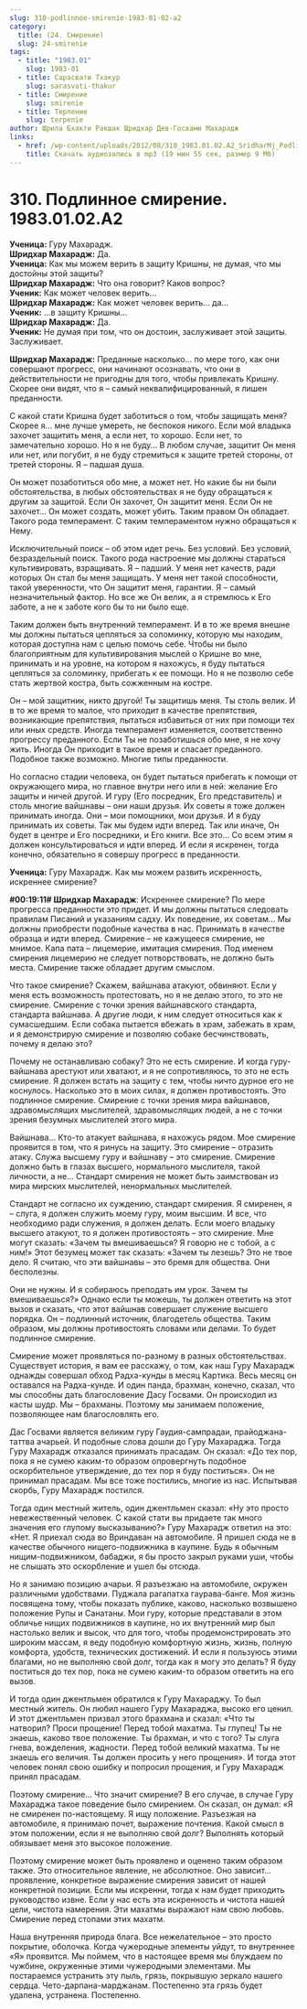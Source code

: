 ```yaml
---
slug: 310-podlinnoe-smirenie-1983-01-02-a2
category:
  title: (24. Смирение)
  slug: 24-smirenie
tags:
  - title: "1983.01"
    slug: 1983-01
  - title: Сарасвати Тхакур
    slug: sarasvati-thakur
  - title: Смирение
    slug: smirenie
  - title: Терпение
    slug: terpenie
author: Шрила Бхакти Ракшак Шридхар Дев-Госвами Махарадж
links:
  - href: /wp-content/uploads/2012/08/310_1983.01.02.A2_SridharMj_Podlinnoe_smirenie.mp3
    title: Скачать аудиозапись в mp3 (19 мин 55 сек, размер 9 Мб)
---
```


# 310. Подлинное смирение. 1983.01.02.A2

**Ученица:** Гуру Махарадж.\
**Шридхар Махарадж:** Да.\
**Ученица:** Как мы можем верить в защиту Кришны, не думая, что мы достойны этой защиты?\
**Шридхар Махарадж:** Что она говорит? Каков вопрос?\
**Ученик:** Как может человек верить…\
**Шридхар Махарадж:** Как может человек верить… да…\
**Ученик:** …в защиту Кришны…\
**Шридхар Махарадж:** Да.\
**Ученик:** Не думая при том, что он достоин, заслуживает этой защиты. Заслуживает.

**Шридхар Махарадж:** Преданные насколько… по мере того, как они совершают прогресс, они начинают осознавать, что они в действительности не пригодны для того, чтобы привлекать Кришну. Скорее они видят, что я – самый неквалифицированный, я лишен преданности.

С какой стати Кришна будет заботиться о том, чтобы защищать меня? Скорее я… мне лучше умереть, не беспокоя никого. Если мой владыка захочет защитить меня, а если нет, то хорошо. Если нет, то замечательно хорошо. Но я не буду… В любом случае, защитит Он меня или нет, или погубит, я не буду стремиться к защите третей стороны, от третей стороны. Я – падшая душа.

Он может позаботиться обо мне, а может нет. Но какие бы ни были обстоятельства, в любых обстоятельствах я не буду обращаться к другим за защитой. Если Он захочет, Он защитит меня. Если Он не захочет… Он может создать, может убить. Таким правом Он обладает. Такого рода темперамент. С таким темпераментом нужно обращаться к Нему.

Исключительный поиск – об этом идет речь. Без условий. Без условий, безраздельный поиск. Такого рода настроение мы должны стараться культивировать, взращивать. Я – падший. У меня нет качеств, ради которых Он стал бы меня защищать. У меня нет такой способности, такой уверенности, что Он защитит меня, гарантии. Я – самый незначительный фактор. Но все же Он велик, а я стремлюсь к Его заботе, а не к заботе кого бы то ни было еще.

Таким должен быть внутренний темперамент. И в то же время внешне мы должны пытаться цепляться за соломинку, которую мы находим, которая доступна нам с целью помочь себе. Чтобы ни было благоприятным для культивирования мыслей о Кришне во мне, принимать и на уровне, на котором я нахожусь, я буду пытаться цепляться за соломинку, прибегать к ее помощи. Но я не позволю себе стать жертвой костра, быть сожженным на костре.

Он – мой защитник, никто другой! Ты защитишь меня. Ты столь велик. И в то же время то малое, что приходит в качестве препятствия, возникающие препятствия, пытаться избавиться от них при помощи тех или иных средств. Иногда темперамент изменяется, соответственно прогрессу преданного. Если Ты не позаботишься обо мне, я не хочу жить. Иногда Он приходит в такое время и спасает преданного. Подобное также возможно. Многие типы преданности.

Но согласно стадии человека, он будет пытаться прибегать к помощи от окружающего мира, но главное внутри него или в ней: желание Его защиты и ничей другой. И гуру (Его посредник, Его представитель) и столь многие вайшнавы – они наши друзья. Их советы я тоже должен принимать иногда. Они – мои помощники, мои друзья. И я буду принимать их советы. Так мы будем идти вперед. Так или иначе, Он будет в центре и Его посредники, и Его книги. Все это… Со всем этим я должен консультироваться и идти вперед. И если я искренен, тогда конечно, обязательно я совершу прогресс в преданности.

**Ученица:** Гуру Махарадж. Как мы можем развить искренность, искреннее смирение?

**#00:19:11# Шридхар Махарадж**: Искреннее смирение? По мере прогресса преданности это придет. И мы должны пытаться следовать правилам Писаний и указаниям садху. Их поведение, их советам… Мы должны приобрести подобные качества в нас. Принимать в качестве образца и идти вперед. Смирение – не кажущееся смирение, не мнимое. Капа пата – лицемерие, имитация смирения. Под именем смирения лицемерию не следует потворствовать, не должно быть места. Смирение также обладает другим смыслом.

Что такое смирение? Скажем, вайшнава атакуют, обвиняют. Если у меня есть возможность протестовать, но я не делаю этого, то это не смирение. Смирение с точки зрения вайшнавского стандарта, стандарта вайшнава. А другие люди, к ним следует относиться как к сумасшедшим. Если собака пытается вбежать в храм, забежать в храм, и я демонстрирую смирение и позволяю собаке бесчинствовать, почему я делаю это?

Почему не останавливаю собаку? Это не есть смирение. И когда гуру-вайшнава арестуют или хватают, и я не сопротивляюсь, то это не есть смирение. Я должен встать на защиту с тем, чтобы ничто дурное его не коснулось. Насколько это в моих силах, я должен противостоять. Это подлинное смирение. Смирение с точки зрения мира вайшнавов, здравомыслящих мыслителей, здравомыслящих людей, а не с точки зрения безумных мыслителей этого мира.

Вайшнава… Кто-то атакует вайшнава, я нахожусь рядом. Мое смирение проявится в том, что я ринусь на защиту. Это смирение – отразить атаку. Служа высшему гуру и вайшнаву – это смирение. Смирение должно быть в глазах высшего, нормального мыслителя, такой личности, а не… Стандарт смирения не может быть заимствован из мира мирских мыслителей, ненормальных мыслителей.

Стандарт не согласно их суждению, стандарт смирения. Я смиренен, я – слуга, я должен служить моему гуру, моим высшим. И все, что необходимо ради служения, я должен делать. Если моего владыку высшего атакуют, то я должен противостоять – это смирение. Мне могут сказать: «Зачем ты вмешиваешься? Я говорю не с тобой, а с ним!» Этот безумец может так сказать: «Зачем ты лезешь? Это не твое дело. Я считаю, что эти вайшнавы – это бремя для общества. Они бесполезны.

Они не нужны. И я собираюсь преподать им урок. Зачем ты вмешиваешься?» Однако если ты можешь, ты должен ответить на этот вызов и сказать, что этот вайшнав совершает служение высшего порядка. Он – подлинный источник, благодетель общества. Таким образом, мы должны противостоять словами или делами. То будет подлинное смирение.

Смирение может проявляться по-разному в разных обстоятельствах. Существует история, я вам ее расскажу, о том, как наш Гуру Махарадж однажды совершал обход Радха-кунды в месяц Картика. Весь месяц он оставался на Радха-кунде. И один панда, брахман, конечно, сказал, что мы способны дать благословение Дасу Госвами. Он происходил из касты шудр. Мы – брахманы. Поэтому мы занимаем положение, позволяющее нам благословлять его.

Дас Госвами является великим гуру Гаудия-сампрадаи, прайоджана-таттва ачарьей. И подобные слова дошли до Гуру Махараджа. Тогда Гуру Махарадж отказался принимать прасадам. Он сказал: «До тех пор, пока я не сумею каким-то образом опровергнуть подобное оскорбительное утверждение, до тех пор я буду поститься». Он не принимал прасадам. Мы все тоже постились, многие из нас. Испытывая скорбь, Гуру Махарадж постился.

Тогда один местный житель, один джентльмен сказал: «Ну это просто невежественный человек. С какой стати вы придаете так много значения его глупому высказыванию?» Гуру Махарадж ответил на это: «Нет. Я приехал сюда во Вриндаван на автомобиле. Я пришел сюда не в качестве обычного нищего-подвижника в каупине. Будь я обычным нищим-подвижником, бабаджи, я бы просто закрыл руками уши, чтобы не слышать это оскорбление и ушел бы отсюда.

Но я занимаю позицию ачарьи. Я разъезжаю на автомобиле, окружен различными удобствами. Пуджала рагапатха гаурава-банге. Моя жизнь посвящена тому, чтобы показать публике, каково, насколько возвышено положение Рупы и Санатаны. Мои гуру, которые представали в этом обличье нищих подвижников в каупине, но их внутренний мир был настолько велик и высок, что для того, чтобы продемонстрировать это широким массам, я веду подобную комфортную жизнь, жизнь, полную комфорта, удобств, технических достижений. И если я пользуюсь этими благами, но не выполняю свой долг, тогда как я могу это делать? Я буду поститься до тех пор, пока не сумею каким-то образом ответить на его вызов.

И тогда один джентльмен обратился к Гуру Махараджу. То был местный житель. Он любил нашего Гуру Махараджа, высоко его ценил. И этот джентльмен призвал этого брахмана и сказал: «Что ты натворил? Проси прощение! Перед тобой махатма. Ты глупец! Ты не знаешь, каково твое положение. Ты брахман, и что с того? Ты слуга гнева, вожделения, жадности. Перед тобой великий махатма. Ты не знаешь его величия. Ты должен просить у него прощения». И тогда этот человек понял свою ошибку и попросил прощения, и Гуру Махарадж принял прасадам.

Поэтому смирение… Что значит смирение? В его случае, в случае Гуру Махараджа такое поведение было смирением. Он сказал, он думал: «Я не смиренен по-настоящему. Я ищу положение. Разъезжая на автомобиле, я принимаю почет, выражение почтения. Какой смысл в этом положении, если я не выполняю свой долг? Выполнять который обязывает меня это высокое положение.

Поэтому смирение может быть проявлено и оценено таким образом также. Это относительное явление, не абсолютное. Оно зависит… проявление, конкретное выражение смирения зависит от нашей конкретной позиции. Если мы искренни, тогда к нам будет приходить руководство извне. Если у нас есть эта искренность и чистота нашей цели, чистота намерения. Эти махатмы выражают нам свою любовь. Смирение перед стопами этих махатм.

Наша внутренняя природа блага. Все нежелательное – это просто покрытие, оболочка. Когда чужеродные элементы уйдут, то внутреннее «Я» проявится. Мы поймем, что в настоящее время мы блуждаем по чужбине, окруженные этими чужеродными элементами. Мы постараемся устранить эту пыль, грязь, покрывшую зеркало нашего сердца. Чето-дарпана-марджанам. Постепенно эта грязь будет удалена, устранена. Постепенно.

